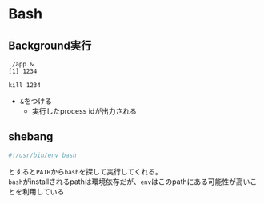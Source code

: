 # Bash

## Background実行

```shell
./app &
[1] 1234

kill 1234
```

* `&`をつける
  * 実行したprocess idが出力される

## shebang

```sh
#!/usr/bin/env bash
```

とすると`PATH`から`bash`を探して実行してくれる。  
`bash`がinstallされるpathは環境依存だが、`env`はこのpathにある可能性が高いことを利用している
